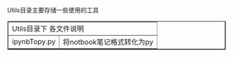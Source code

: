 Utils目录主要存储一些使用的工具

<table border="2" >
	<tr >
		<td colspan="2">Utils目录下 各文件说明</td>
	</tr>
	<tr >
		<td>ipynbTopy.py</td>
		<td>将notbook笔记格式转化为py</td>
	</tr>
</table>

